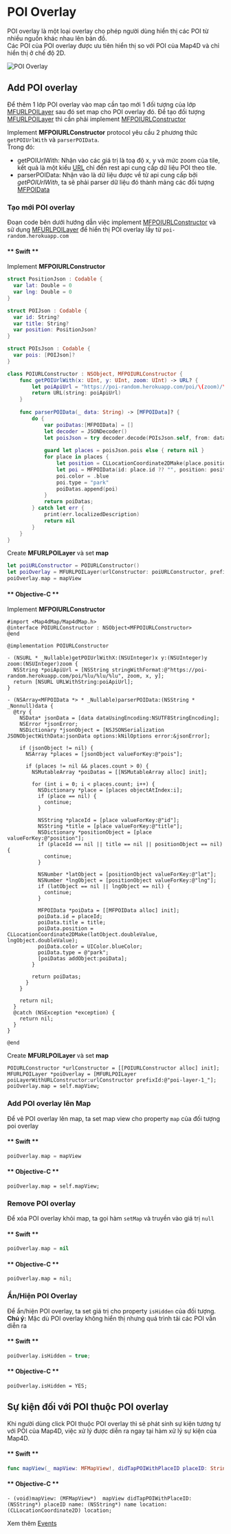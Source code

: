 # POI Overlay

POI overlay là một loại overlay cho phép người dùng hiển thị các POI từ nhiều nguồn khác nhau lên bản đồ.  
Các POI của POI overlay được ưu tiên hiển thị so với POI của Map4D và chỉ hiển thị ở chế độ 2D.

![POI Overlay](../../resources/v1.5/poi-overlay.png)

## Add POI overlay

Để thêm 1 lớp POI overlay vào map cần tạo mới 1 đối tượng của lớp [MFURLPOILayer](/reference/poi-overlay?id=mfurlpoilayer-class) sau đó set map cho POI overlay đó.
Để tạo đối tượng [MFURLPOILayer](/reference/poi-overlay?id=mfurlpoilayer-class) thì cần phải implement [MFPOIURLConstructor](/reference/poi-overlay?id=mfurlpoilayer-class)

Implement **MFPOIURLConstructor** protocol yêu cầu 2 phương thức `getPOIUrlWith` và `parserPOIData`.  
Trong đó:  
- getPOIUrlWith: Nhận vào các giá trị là toạ độ x, y và mức zoom của tile, kết quả là một kiểu [URL](https://developer.apple.com/documentation/foundation/url) chỉ đến rest api cung cấp dữ liệu POI theo tile.
- parserPOIData: Nhận vào là dữ liệu được về từ api cung cấp bởi *getPOIUrlWith*, ta sẽ phải parser dữ liệu đó thành mảng các đối tượng [MFPOIData](/reference/poi-overlay?id=mfpoidata-class)

### Tạo mới POI overlay

Đoạn code bên dưới hướng dẫn việc implement [MFPOIURLConstructor](/reference/poi-overlay?id=mfurlpoilayer-class) và sử dụng [MFURLPOILayer](/reference/poi-overlay?id=mfurlpoilayer-class) để hiển thị POI overlay lấy từ `poi-random.herokuapp.com`

<!-- tabs:start -->
#### ** Swift **
Implement **MFPOIURLConstructor**
```swift
struct PositionJson : Codable {
  var lat: Double = 0
  var lng: Double = 0
}

struct POIJson : Codable {
  var id: String?
  var title: String?
  var position: PositionJson?
}

struct POIsJson : Codable {
  var pois: [POIJson]?
}

class POIURLConstructor : NSObject, MFPOIURLConstructor {
    func getPOIUrlWith(x: UInt, y: UInt, zoom: UInt) -> URL? {
        let poiApiUrl = "https://poi-random.herokuapp.com/poi/\(zoom)/\(x)/\(y)"
        return URL(string: poiApiUrl)
    }
    
    func parserPOIData(_ data: String) -> [MFPOIData]? {
        do {
            var poiDatas:[MFPOIData] = []
            let decoder = JSONDecoder()
            let poisJson = try decoder.decode(POIsJson.self, from: data.data(using: .utf8)!)
            
            guard let places = poisJson.pois else { return nil }
            for place in places {
                let position = CLLocationCoordinate2DMake(place.position?.lat ?? 0, place.position?.lng ?? 0)
                let poi = MFPOIData(id: place.id ?? "", position: position, title: place.title)
                poi.color = .blue
                poi.type = "park"
                poiDatas.append(poi)
            }
            return poiDatas;
        } catch let err {
            print(err.localizedDescription)
            return nil
        }
    }
}
```

Create **MFURLPOILayer** và set **map**
```swift
let poiURLConstructor = POIURLConstructor()
let poiOverlay = MFURLPOILayer(urlConstructor: poiURLConstructor, prefixId: "poi-overlay")
poiOverlay.map = mapView
```
#### ** Objective-C **
Implement **MFPOIURLConstructor**
```objc
#import <Map4dMap/Map4dMap.h>
@interface POIURLConstructor : NSObject<MFPOIURLConstructor>
@end

@implementation POIURLConstructor

- (NSURL * _Nullable)getPOIUrlWithX:(NSUInteger)x y:(NSUInteger)y zoom:(NSUInteger)zoom {
  NSString *poiApiUrl = [NSString stringWithFormat:@"https://poi-random.herokuapp.com/poi/%lu/%lu/%lu", zoom, x, y];
  return [NSURL URLWithString:poiApiUrl];
}

- (NSArray<MFPOIData *> * _Nullable)parserPOIData:(NSString * _Nonnull)data {
  @try {
    NSData* jsonData = [data dataUsingEncoding:NSUTF8StringEncoding];
    NSError *jsonError;
    NSDictionary *jsonObject = [NSJSONSerialization JSONObjectWithData:jsonData options:kNilOptions error:&jsonError];
    
    if (jsonObject != nil) {
      NSArray *places = [jsonObject valueForKey:@"pois"];

      if (places != nil && places.count > 0) {
        NSMutableArray *poiDatas = [[NSMutableArray alloc] init];
        
        for (int i = 0; i < places.count; i++) {
          NSDictionary *place = [places objectAtIndex:i];
          if (place == nil) {
            continue;
          }
          
          NSString *placeId = [place valueForKey:@"id"];
          NSString *title = [place valueForKey:@"title"];
          NSDictionary *positionObject = [place valueForKey:@"position"];
          if (placeId == nil || title == nil || positionObject == nil) {
            continue;
          }
          
          NSNumber *latObject = [positionObject valueForKey:@"lat"];
          NSNumber *lngObject = [positionObject valueForKey:@"lng"];
          if (latObject == nil || lngObject == nil) {
            continue;
          }
          
          MFPOIData *poiData = [[MFPOIData alloc] init];
          poiData.id = placeId;
          poiData.title = title;
          poiData.position = CLLocationCoordinate2DMake(latObject.doubleValue, lngObject.doubleValue);
          poiData.color = UIColor.blueColor;
          poiData.type = @"park";
          [poiDatas addObject:poiData];
        }
        
        return poiDatas;
      }
    }

    return nil;
  }
  @catch (NSException *exception) {
    return nil;
  }
}

@end
```

Create **MFURLPOILayer** và set **map**
```objc
POIURLConstructor *urlConstructor = [[POIURLConstructor alloc] init];
MFURLPOILayer *poiOverlay = [MFURLPOILayer poiLayerWithURLConstructor:urlConstructor prefixId:@"poi-layer-1_"];
poiOverlay.map = self.mapView;
```
<!-- tabs:end -->

### Add POI overlay lên Map

Để vẽ POI overlay lên map, ta set map view cho property `map` của đối tượng poi overlay

<!-- tabs:start -->
#### ** Swift **
```swift
poiOverlay.map = mapView
```
#### ** Objective-C **
```objc
poiOverlay.map = self.mapView;
```
<!-- tabs:end -->

### Remove POI overlay

Để xóa POI overlay khỏi map, ta gọi hàm `setMap` và truyền vào giá trị `null`

<!-- tabs:start -->
#### ** Swift **
```swift
poiOverlay.map = nil
```
#### ** Objective-C **
```objc
poiOverlay.map = nil;
```
<!-- tabs:end -->

### Ẩn/Hiện POI Overlay

Để ẩn/hiện POI overlay, ta set giá trị cho property `isHidden` của đối tượng.        
**Chú ý:** Mặc dù POI overlay không hiển thị nhưng quá trình tải các POI vẫn diễn ra

<!-- tabs:start -->
#### ** Swift **
```swift
poiOverlay.isHidden = true;
```
#### ** Objective-C **
```objc
poiOverlay.isHidden = YES;
```
<!-- tabs:end -->

## Sự kiện đối với POI thuộc POI overlay

Khi người dùng click POI thuộc POI overlay thì sẽ phát sinh sự kiện tương tự với POI của Map4D, việc xử lý được diễn ra ngay tại hàm xử lý sự kiện của Map4D.

<!-- tabs:start -->
#### ** Swift **
```swift
func mapView(_ mapView: MFMapView!, didTapPOIWithPlaceID placeID: String!, name: String!, location: CLLocationCoordinate2D)
```
#### ** Objective-C **
```objc
- (void)mapView: (MFMapView*)  mapView didTapPOIWithPlaceID: (NSString*) placeID name: (NSString*) name location: (CLLocationCoordinate2D) location;
```
<!-- tabs:end -->

Xem thêm [Events](/guides/map-events)
